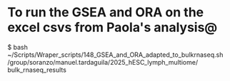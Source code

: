 # To run the GSEA and ORA on the excel csvs from Paola's analysis@

$ bash ~/Scripts/Wraper_scripts/148_GSEA_and_ORA_adapted_to_bulkrnaseq.sh /group/soranzo/manuel.tardaguila/2025_hESC_lymph_multiome/ bulk_rnaseq_results
